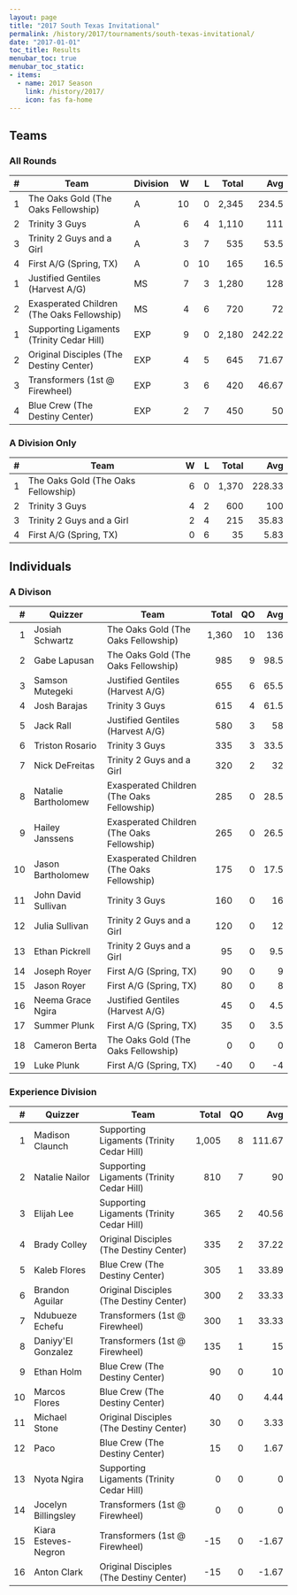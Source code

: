 ```yaml
---
layout: page
title: "2017 South Texas Invitational"
permalink: /history/2017/tournaments/south-texas-invitational/
date: "2017-01-01"
toc_title: Results
menubar_toc: true
menubar_toc_static:
- items:
  - name: 2017 Season
    link: /history/2017/
    icon: fas fa-home
---
```


## Teams

### All Rounds

|    # | Team                                       | Division |    W |    L | Total |    Avg |
| ---: | ------------------------------------------ | -------- | ---: | ---: | ----: | -----: |
|    1 | The Oaks Gold (The Oaks Fellowship)        | A        |   10 |    0 | 2,345 |  234.5 |
|    2 | Trinity 3 Guys                             | A        |    6 |    4 | 1,110 |    111 |
|    3 | Trinity 2 Guys and a Girl                  | A        |    3 |    7 |   535 |   53.5 |
|    4 | First A/G (Spring, TX)                     | A        |    0 |   10 |   165 |   16.5 |
|    1 | Justified Gentiles (Harvest A/G)           | MS       |    7 |    3 | 1,280 |    128 |
|    2 | Exasperated Children (The Oaks Fellowship) | MS       |    4 |    6 |   720 |     72 |
|    1 | Supporting Ligaments (Trinity Cedar Hill)  | EXP      |    9 |    0 | 2,180 | 242.22 |
|    2 | Original Disciples (The Destiny Center)    | EXP      |    4 |    5 |   645 |  71.67 |
|    3 | Transformers (1st @ Firewheel)             | EXP      |    3 |    6 |   420 |  46.67 |
|    4 | Blue Crew (The Destiny Center)             | EXP      |    2 |    7 |   450 |     50 |

### A Division Only

|    # | Team                                |    W |    L | Total |    Avg |
| ---: | ----------------------------------- | ---: | ---: | ----: | -----: |
|    1 | The Oaks Gold (The Oaks Fellowship) |    6 |    0 | 1,370 | 228.33 |
|    2 | Trinity 3 Guys                      |    4 |    2 |   600 |    100 |
|    3 | Trinity 2 Guys and a Girl           |    2 |    4 |   215 |  35.83 |
|    4 | First A/G (Spring, TX)              |    0 |    6 |    35 |   5.83 |

## Individuals

### A Divison

|    # | Quizzer             | Team                                       | Total |   QO |  Avg |
| ---: | ------------------- | ------------------------------------------ | ----: | ---: | ---: |
|    1 | Josiah Schwartz     | The Oaks Gold (The Oaks Fellowship)        | 1,360 |   10 |  136 |
|    2 | Gabe Lapusan        | The Oaks Gold (The Oaks Fellowship)        |   985 |    9 | 98.5 |
|    3 | Samson Mutegeki     | Justified Gentiles (Harvest A/G)           |   655 |    6 | 65.5 |
|    4 | Josh Barajas        | Trinity 3 Guys                             |   615 |    4 | 61.5 |
|    5 | Jack Rall           | Justified Gentiles (Harvest A/G)           |   580 |    3 |   58 |
|    6 | Triston Rosario     | Trinity 3 Guys                             |   335 |    3 | 33.5 |
|    7 | Nick DeFreitas      | Trinity 2 Guys and a Girl                  |   320 |    2 |   32 |
|    8 | Natalie Bartholomew | Exasperated Children (The Oaks Fellowship) |   285 |    0 | 28.5 |
|    9 | Hailey Janssens     | Exasperated Children (The Oaks Fellowship) |   265 |    0 | 26.5 |
|   10 | Jason Bartholomew   | Exasperated Children (The Oaks Fellowship) |   175 |    0 | 17.5 |
|   11 | John David Sullivan | Trinity 3 Guys                             |   160 |    0 |   16 |
|   12 | Julia Sullivan      | Trinity 2 Guys and a Girl                  |   120 |    0 |   12 |
|   13 | Ethan Pickrell      | Trinity 2 Guys and a Girl                  |    95 |    0 |  9.5 |
|   14 | Joseph Royer        | First A/G (Spring, TX)                     |    90 |    0 |    9 |
|   15 | Jason Royer         | First A/G (Spring, TX)                     |    80 |    0 |    8 |
|   16 | Neema Grace Ngira   | Justified Gentiles (Harvest A/G)           |    45 |    0 |  4.5 |
|   17 | Summer Plunk        | First A/G (Spring, TX)                     |    35 |    0 |  3.5 |
|   18 | Cameron Berta       | The Oaks Gold (The Oaks Fellowship)        |     0 |    0 |    0 |
|   19 | Luke Plunk          | First A/G (Spring, TX)                     |   -40 |    0 |   -4 |

### Experience Division

|    # | Quizzer              | Team                                      | Total |   QO |    Avg |
| ---: | -------------------- | ----------------------------------------- | ----: | ---: | -----: |
|    1 | Madison Claunch      | Supporting Ligaments (Trinity Cedar Hill) | 1,005 |    8 | 111.67 |
|    2 | Natalie Nailor       | Supporting Ligaments (Trinity Cedar Hill) |   810 |    7 |     90 |
|    3 | Elijah Lee           | Supporting Ligaments (Trinity Cedar Hill) |   365 |    2 |  40.56 |
|    4 | Brady Colley         | Original Disciples (The Destiny Center)   |   335 |    2 |  37.22 |
|    5 | Kaleb Flores         | Blue Crew (The Destiny Center)            |   305 |    1 |  33.89 |
|    6 | Brandon Aguilar      | Original Disciples (The Destiny Center)   |   300 |    2 |  33.33 |
|    7 | Ndubueze Echefu      | Transformers (1st @ Firewheel)            |   300 |    1 |  33.33 |
|    8 | Daniyy'El Gonzalez   | Transformers (1st @ Firewheel)            |   135 |    1 |     15 |
|    9 | Ethan Holm           | Blue Crew (The Destiny Center)            |    90 |    0 |     10 |
|   10 | Marcos Flores        | Blue Crew (The Destiny Center)            |    40 |    0 |   4.44 |
|   11 | Michael Stone        | Original Disciples (The Destiny Center)   |    30 |    0 |   3.33 |
|   12 | Paco                 | Blue Crew (The Destiny Center)            |    15 |    0 |   1.67 |
|   13 | Nyota Ngira          | Supporting Ligaments (Trinity Cedar Hill) |     0 |    0 |      0 |
|   14 | Jocelyn Billingsley  | Transformers (1st @ Firewheel)            |     0 |    0 |      0 |
|   15 | Kiara Esteves-Negron | Transformers (1st @ Firewheel)            |   -15 |    0 |  -1.67 |
|   16 | Anton Clark          | Original Disciples (The Destiny Center)   |   -15 |    0 |  -1.67 |
